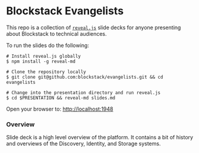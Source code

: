 # Blockstack Evangelists

This repo is a collection of [`reveal.js`](http://lab.hakim.se/reveal-js/#/) slide decks for anyone presenting about Blockstack to technical audiences.

To run the slides do the following:

```
# Install reveal.js globally
$ npm install -g reveal-md

# Clone the repository locally
$ git clone git@github.com:blockstack/evangelists.git && cd evangelists

# Change into the presentation directory and run reveal.js
$ cd $PRESENTATION && reveal-md slides.md
```

Open your browser to: [http://localhost:1948](http://localhost:1948)

### Overview

Slide deck is a high level overview of the platform. It contains a bit of history and overviews of the Discovery, Identity, and Storage systems.